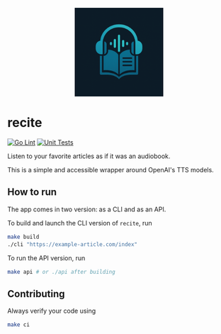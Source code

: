 <p align="center">
  <img src="images/logo.png" alt="recite logo" width="200"/>
</p>

# recite

[![Go Lint](https://github.com/simondanielsson/recite/actions/workflows/lint.yml/badge.svg)](https://github.com/simondanielsson/recite/actions/workflows/lint.yml)
[![Unit Tests](https://github.com/simondanielsson/recite/actions/workflows/test.yml/badge.svg)](https://github.com/simondanielsson/recite/actions/workflows/test.yml)

Listen to your favorite articles as if it was an audiobook.

This is a simple and accessible wrapper around OpenAI's TTS models.

## How to run

The app comes in two version: as a CLI and as an API.

To build and launch the CLI version of `recite`, run

```bash
make build
./cli "https://example-article.com/index"
```

To run the API version, run

```bash
make api # or ./api after building
```

## Contributing

Always verify your code using

```bash
make ci
```

